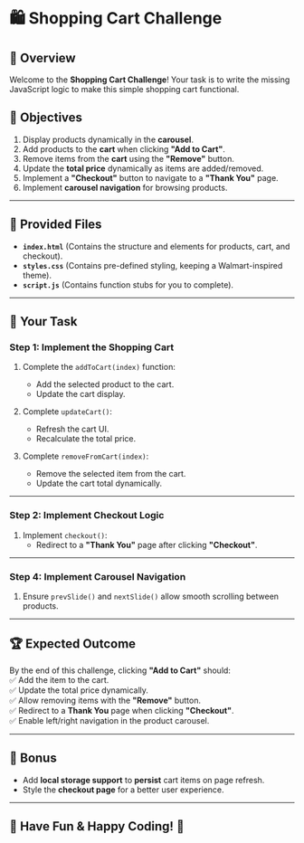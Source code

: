 # 🛍️ Shopping Cart Challenge  

## 📌 Overview  
Welcome to the **Shopping Cart Challenge**! Your task is to write the missing JavaScript logic to make this simple shopping cart functional.  

## 🎯 Objectives  
1. Display products dynamically in the **carousel**.  
2. Add products to the **cart** when clicking **"Add to Cart"**.  
3. Remove items from the **cart** using the **"Remove"** button.  
4. Update the **total price** dynamically as items are added/removed.  
5. Implement a **"Checkout"** button to navigate to a **"Thank You"** page.  
6. Implement **carousel navigation** for browsing products.  

---

## 📂 Provided Files  

- **`index.html`** (Contains the structure and elements for products, cart, and checkout).  
- **`styles.css`** (Contains pre-defined styling, keeping a Walmart-inspired theme).  
- **`script.js`** (Contains function stubs for you to complete).  

---

## 🚀 Your Task  

### **Step 1: Implement the Shopping Cart**  
1. Complete the `addToCart(index)` function:  
   - Add the selected product to the cart.  
   - Update the cart display.  

2. Complete `updateCart()`:  
   - Refresh the cart UI.  
   - Recalculate the total price.  

3. Complete `removeFromCart(index)`:  
   - Remove the selected item from the cart.  
   - Update the cart total dynamically.  

---

### **Step 2: Implement Checkout Logic**  
1. Implement `checkout()`:  
   - Redirect to a **"Thank You"** page after clicking **"Checkout"**.  

---

### **Step 4: Implement Carousel Navigation**  
1. Ensure `prevSlide()` and `nextSlide()` allow smooth scrolling between products.  

---

## 🏆 Expected Outcome  
By the end of this challenge, clicking **"Add to Cart"** should:  
✅ Add the item to the cart.  
✅ Update the total price dynamically.  
✅ Allow removing items with the **"Remove"** button.  
✅ Redirect to a **Thank You** page when clicking **"Checkout"**.  
✅ Enable left/right navigation in the product carousel.  

---

## 🔗 Bonus  
- Add **local storage support** to **persist** cart items on page refresh.  
- Style the **checkout page** for a better user experience.  

---

## 🎉 Have Fun & Happy Coding! 🚀  
